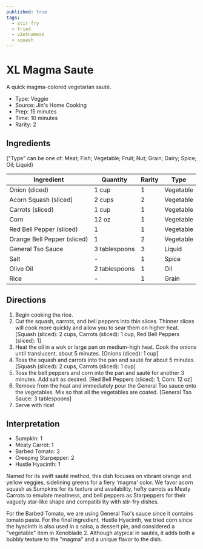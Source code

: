 ```yaml
---
published: true
tags:
  - stir fry
  - fried
  - vietnamese
  - squash
---
```


# XL Magma Saute

A quick magma-colored vegetarian sauté.

* Type: Veggie
* Source: Jin's Home Cooking
* Prep: 15 minutes
* Time: 10 minutes
* Rarity: 2

## Ingredients

("Type" can be one of: Meat; Fish; Vegetable; Fruit; Nut; Grain; Dairy; Spice; Oil; Liquid)

| Ingredient           | Quantity       | Rarity | Type      |
| -------------------- | -------------- | ------ | --------- |
| Onion (diced)        | 1 cup          | 1      | Vegetable |
| Acorn Squash (sliced)| 2 cups         | 2      | Vegetable |
| Carrots (sliced)     | 1 cup          | 1      | Vegetable |
| Corn                 | 12 oz          | 1      | Vegetable |
| Red Bell Pepper (sliced) | 1          | 1      | Vegetable |
| Orange Bell Pepper (sliced) | 1       | 2      | Vegetable |
| General Tso Sauce    | 3 tablespoons  | 3      | Liquid    |
| Salt                 | -              | 1      | Spice     |
| Olive Oil            | 2 tablespoons  | 1      | Oil       |
| Rice                 | -              | 1      | Grain     |

## Directions

1. Begin cooking the rice.
2. Cut the squash, carrots, and bell peppers into thin slices. Thinner slices will cook more quickly and allow you to sear them on higher heat. [Squash (sliced): 2 cups, Carrots (sliced): 1 cup, Red Bell Peppers (sliced): 1]
3. Heat the oil in a wok or large pan on medium-high heat. Cook the onions until translucent, about 5 minutes. [Onions (diced): 1 cup]
4. Toss the squash and carrots into the pan and sauté for about 5 minutes. [Squash (sliced): 2 cups, Carrots (sliced): 1 cup]
5. Toss the bell peppers and corn into the pan and sauté for another 3 minutes. Add salt as desired. [Red Bell Peppers (sliced): 1, Corn: 12 oz]
6. Remove from the heat and immediately pour the General Tso sauce onto the vegetables. Mix so that all the vegetables are coated. [General Tso Sauce: 3 tablespoons]
7. Serve with rice!

## Interpretation

* Sumpkin: 1
* Meaty Carrot: 1
* Barbed Tomato: 2
* Creeping Starpepper: 2
* Hustle Hyacinth: 1

Named for its swift sauté method, this dish focuses on vibrant orange and yellow veggies, sidelining greens for a fiery 'magma' color. We favor acorn squash as Sumpkins for its texture and availability, hefty carrots as Meaty Carrots to emulate meatiness, and bell peppers as Starpeppers for their vaguely star-like shape and compatibility with stir-fry dishes.

For the Barbed Tomato, we are using General Tso's sauce since it contains tomato paste. For the final ingredient, Hustle Hyacinth, we tried corn since the hyacinth is also used in a salsa, a dessert pie, and considered a "vegetable" item in Xenoblade 2. Although atypical in sautés, it adds both a bubbly texture to the "magma" and a unique flavor to the dish.
